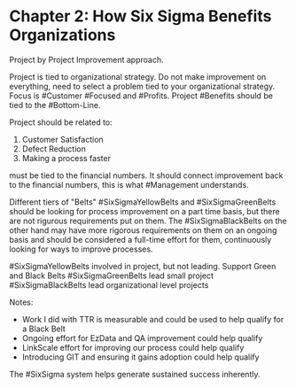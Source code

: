 
# Chapter 2: How Six Sigma Benefits Organizations

Project by Project Improvement approach.

Project is tied to organizational strategy. Do not make improvement on everything, need to select a problem tied to your organizational strategy. Focus is #Customer #Focused and #Profits. Project #Benefits should be tied to the #Bottom-Line.

Project should be related to:
1. Customer Satisfaction
2. Defect Reduction
3. Making a process faster

must be tied to the financial numbers. It should connect improvement back to the financial numbers, this is what #Management understands.

Different tiers of "Belts" #SixSigmaYellowBelts and #SixSigmaGreenBelts should be looking for process improvement on a part time basis, but there are not rigurous requirements put on them. The #SixSigmaBlackBelts on the other hand may have more rigorous requirements on them on an ongoing basis and should be considered a full-time effort for them, continuously looking for ways to improve processes. 

#SixSigmaYellowBelts involved in project, but not leading.  Support Green and Black Belts
#SixSigmaGreenBelts lead small project
#SixSigmaBlackBelts lead organizational level projects

Notes:
 - Work I did with TTR is measurable and could be used to help qualify for a Black Belt
 - Ongoing effort for EzData and QA improvement could help qualify
 - LinkScale effort for improving our process could help qualify
 - Introducing GIT and ensuring it gains adoption could help qualify

The #SixSigma system helps generate sustained success inherently.